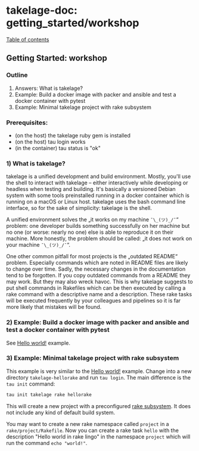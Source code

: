 # takelage-doc: getting_started/workshop

[Table of contents](../../README.md)

## Getting Started: workshop

### Outline
1) Answers: What is takelage?
2) Example: Build a docker image with packer and ansible and test a docker container with pytest
3) Example: Minimal takelage project with rake subsystem

### Prerequisites:
- (on the host) the takelage ruby gem is installed
- (on the host) tau login works
- (in the container) tau status is "ok"

### 1) What is takelage?

takelage is a unified development and build environment. Mostly, you'll use the shell to interact with takelage – either interactively while developing or headless when testing and building. It's basically a versioned Debian system with some tools preinstalled running in a docker container which is running on a macOS or Linux host. takelage uses the bash command line interface, so for the sake of simplicity: takelage is the shell.

A unified environment solves the „it works on my machine `¯\_(ツ)_/¯`“ problem: one developer builds something successfully on her machine but no one (or worse: nearly no one) else is able to reproduce it on their machine. More honestly, the problem should be called: „it does not work on your machine `¯\_(ツ)_/¯`“.

One other common pitfall for most projects is the „outdated README“ problem. Especially commands which are noted in README files are likely to change over time. Sadly, the necessary changes in the documentation tend to be forgotten. If you copy outdated commands from a README they may work. But they may also wreck havoc. This is why takelage suggests to put shell commands in Rakefiles which can be then executed by calling a rake command with a descriptive name and a description. These rake tasks will be executed frequently by your colleagues and pipelines so it is far more likely that mistakes will be found.

### 2) Example: Build a docker image with packer and ansible and test a docker container with pytest

See [Hello world!](helloworld.md) example.

### 3) Example: Minimal takelage project with rake subsystem

This example is very similar to the [Hello world!](helloworld.md) example. Change into a new directory `takelage-hellorake` and run `tau login`. The main difference is the `tau init` command: 

```bash
tau init takelage rake hellorake
```

This will create a new project with a preconfigured [rake subsystem](../tools/rake.md).
It does not include any kind of default build system.

You may want to create a new rake namespace called `project` in a `rake/project/Rakefile`.
Now you can create a rake task `hello` with the description "Hello world in rake lingo" in the namespace `project` which will run the command `echo "world!"`.




